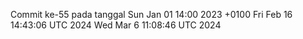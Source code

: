 Commit ke-55 pada tanggal Sun Jan 01 14:00 2023 +0100
Fri Feb 16 14:43:06 UTC 2024
Wed Mar  6 11:08:46 UTC 2024
